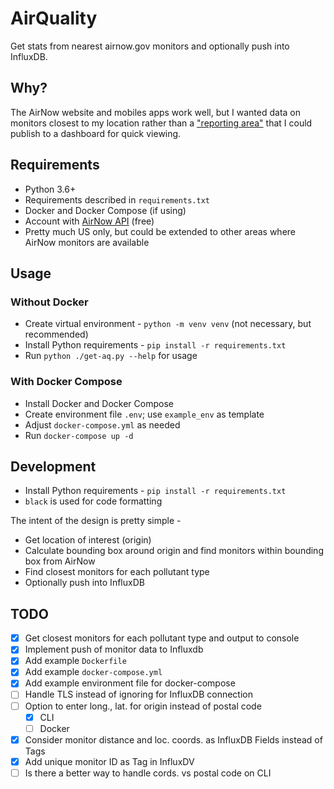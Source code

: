 # AirQuality
Get stats from nearest airnow.gov monitors and optionally push into InfluxDB.

## Why?
The AirNow website and mobiles apps work well, but I wanted data on monitors
closest to my location rather than a ["reporting area"](https://docs.airnowapi.org/faq#reportingAreaData)
that I could publish to a dashboard for quick viewing.

## Requirements
* Python 3.6+
* Requirements described in `requirements.txt`
* Docker and Docker Compose (if using)
* Account with [AirNow API](https://docs.airnowapi.org/) (free)
* Pretty much US only, but could be extended to other areas where AirNow monitors are 
  available

## Usage
### Without Docker
* Create virtual environment - `python -m venv venv` (not necessary, but recommended)
* Install Python requirements - `pip install -r requirements.txt`
* Run `python ./get-aq.py --help` for usage

### With Docker Compose
* Install Docker and Docker Compose
* Create environment file `.env`; use `example_env` as template
* Adjust `docker-compose.yml` as needed
* Run `docker-compose up -d`

## Development
* Install Python requirements - `pip install -r requirements.txt`
* `black` is used for code formatting

The intent of the design is pretty simple -
* Get location of interest (origin)
* Calculate bounding box around origin and find monitors within bounding box 
  from AirNow
* Find closest monitors for each pollutant type
* Optionally push into InfluxDB

## TODO
- [x] Get closest monitors for each pollutant type and output to console
- [x] Implement push of monitor data to Influxdb
- [x] Add example `Dockerfile`
- [x] Add example `docker-compose.yml`
- [x] Add example environment file for docker-compose
- [ ] Handle TLS instead of ignoring for InfluxDB connection
- [ ] Option to enter long., lat. for origin instead of postal code
  - [x] CLI
  - [ ] Docker
- [x] Consider monitor distance and loc. coords. as InfluxDB Fields instead of
      Tags
- [x] Add unique monitor ID as Tag in InfluxDV
- [ ] Is there a better way to handle cords. vs postal code on CLI

